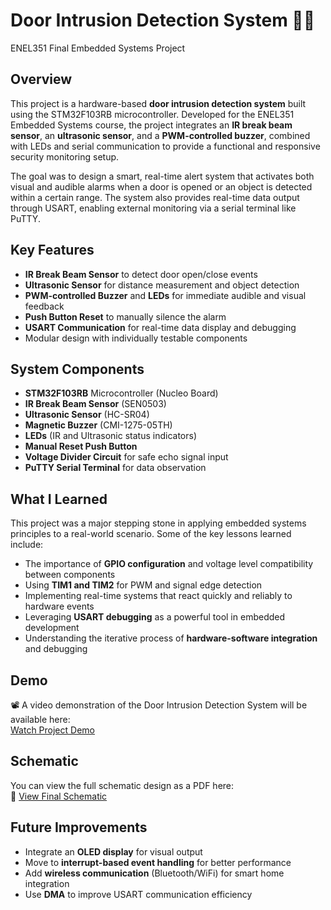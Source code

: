 # Door Intrusion Detection System 🚪🔔  
ENEL351 Final Embedded Systems Project

## Overview  
This project is a hardware-based **door intrusion detection system** built using the STM32F103RB microcontroller. Developed for the ENEL351 Embedded Systems course, the project integrates an **IR break beam sensor**, an **ultrasonic sensor**, and a **PWM-controlled buzzer**, combined with LEDs and serial communication to provide a functional and responsive security monitoring setup.

The goal was to design a smart, real-time alert system that activates both visual and audible alarms when a door is opened or an object is detected within a certain range. The system also provides real-time data output through USART, enabling external monitoring via a serial terminal like PuTTY.

## Key Features  
- **IR Break Beam Sensor** to detect door open/close events  
- **Ultrasonic Sensor** for distance measurement and object detection  
- **PWM-controlled Buzzer** and **LEDs** for immediate audible and visual feedback  
- **Push Button Reset** to manually silence the alarm  
- **USART Communication** for real-time data display and debugging  
- Modular design with individually testable components  

## System Components  
- **STM32F103RB** Microcontroller (Nucleo Board)  
- **IR Break Beam Sensor** (SEN0503)  
- **Ultrasonic Sensor** (HC-SR04)  
- **Magnetic Buzzer** (CMI-1275-05TH)  
- **LEDs** (IR and Ultrasonic status indicators)  
- **Manual Reset Push Button**  
- **Voltage Divider Circuit** for safe echo signal input  
- **PuTTY Serial Terminal** for data observation

## What I Learned  
This project was a major stepping stone in applying embedded systems principles to a real-world scenario. Some of the key lessons learned include:

- The importance of **GPIO configuration** and voltage level compatibility between components  
- Using **TIM1 and TIM2** for PWM and signal edge detection  
- Implementing real-time systems that react quickly and reliably to hardware events  
- Leveraging **USART debugging** as a powerful tool in embedded development  
- Understanding the iterative process of **hardware-software integration** and debugging

## Demo  
📽️ A video demonstration of the Door Intrusion Detection System will be available here:  
[Watch Project Demo](https://your-link-here.com)

## Schematic  
You can view the full schematic design as a PDF here:  
📄 [View Final Schematic](/schematics/ENEL351%20Final%20Schematic.pdf)  

## Future Improvements  
- Integrate an **OLED display** for visual output  
- Move to **interrupt-based event handling** for better performance  
- Add **wireless communication** (Bluetooth/WiFi) for smart home integration  
- Use **DMA** to improve USART communication efficiency  